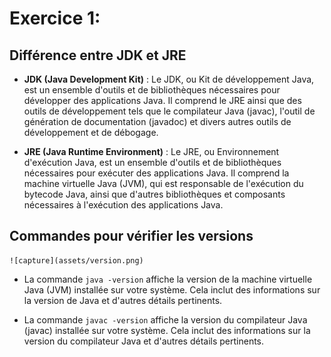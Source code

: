 # Exercice 1:

## Différence entre JDK et JRE

- **JDK (Java Development Kit)** :
  Le JDK, ou Kit de développement Java, est un ensemble d'outils et de bibliothèques nécessaires pour développer des applications Java. Il comprend le JRE ainsi que des outils de développement tels que le compilateur Java (javac), l'outil de génération de documentation (javadoc) et divers autres outils de développement et de débogage.

- **JRE (Java Runtime Environment)** :
  Le JRE, ou Environnement d'exécution Java, est un ensemble d'outils et de bibliothèques nécessaires pour exécuter des applications Java. Il comprend la machine virtuelle Java (JVM), qui est responsable de l'exécution du bytecode Java, ainsi que d'autres bibliothèques et composants nécessaires à l'exécution des applications Java.

## Commandes pour vérifier les versions
	![capture](assets/version.png)
- La commande `java -version` affiche la version de la machine virtuelle Java (JVM) installée sur votre système. Cela inclut des informations sur la version de Java et d'autres détails pertinents.

- La commande `javac -version` affiche la version du compilateur Java (javac) installée sur votre système. Cela inclut des informations sur la version du compilateur Java et d'autres détails pertinents.
